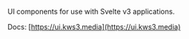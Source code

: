 UI components for use with Svelte v3 applications.

Docs: [https://ui.kws3.media](https://ui.kws3.media)
